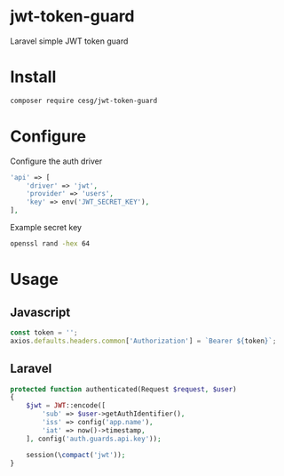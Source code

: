 # jwt-token-guard
Laravel simple JWT token guard

# Install
```sh
composer require cesg/jwt-token-guard
```

# Configure
Configure the auth driver

```php
'api' => [
    'driver' => 'jwt',
    'provider' => 'users',
    'key' => env('JWT_SECRET_KEY'),
],
```

Example secret key

```sh
openssl rand -hex 64
```

# Usage
## Javascript
```js
const token = '';
axios.defaults.headers.common['Authorization'] = `Bearer ${token}`;
```

## Laravel
```php
protected function authenticated(Request $request, $user)
{
    $jwt = JWT::encode([
        'sub' => $user->getAuthIdentifier(),
        'iss' => config('app.name'),
        'iat' => now()->timestamp,
    ], config('auth.guards.api.key'));

    session(\compact('jwt'));
}
```

